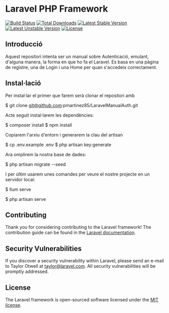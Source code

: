 # Laravel PHP Framework

[![Build Status](https://travis-ci.org/laravel/framework.svg)](https://travis-ci.org/laravel/framework)
[![Total Downloads](https://poser.pugx.org/laravel/framework/d/total.svg)](https://packagist.org/packages/laravel/framework)
[![Latest Stable Version](https://poser.pugx.org/laravel/framework/v/stable.svg)](https://packagist.org/packages/laravel/framework)
[![Latest Unstable Version](https://poser.pugx.org/laravel/framework/v/unstable.svg)](https://packagist.org/packages/laravel/framework)
[![License](https://poser.pugx.org/laravel/framework/license.svg)](https://packagist.org/packages/laravel/framework)

## Introducció

Aquest repositori intenta ser un manual sobre Autenticació, emulant, d'alguna manera, la forma en que ho fa el Laravel. Es basa en una pàgina de registre, una de Login i una Home per quan s'accedeix correctament.

## Instal·lació

Per instal·lar el primer que farem serà clonar el repositori amb

$ git clone git@github.com:pmartinez85/LaravelManualAuth.git

Acte seguit instal·larem les dependències:

$ composer install
$ npm install


Copiarem l'arxiu d'entorn i generarem la clau del artisan

$ cp .env.example .env
$ php artisan key:generate

Ara omplirem la nostra base de dades:

$ php artisan migrate --seed

I per últim usarem unes comandes per veure el nostre projecte en un servidor local:

$ llum serve

$ php artisan serve



## Contributing

Thank you for considering contributing to the Laravel framework! The contribution guide can be found in the [Laravel documentation](http://laravel.com/docs/contributions).

## Security Vulnerabilities

If you discover a security vulnerability within Laravel, please send an e-mail to Taylor Otwell at taylor@laravel.com. All security vulnerabilities will be promptly addressed.

## License

The Laravel framework is open-sourced software licensed under the [MIT license](http://opensource.org/licenses/MIT).
